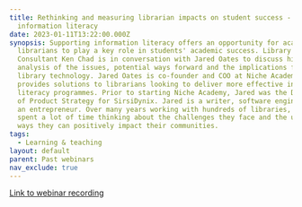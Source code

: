 ```yaml
---
title: Rethinking and measuring librarian impacts on student success -
  information literacy
date: 2023-01-11T13:22:00.000Z
synopsis: Supporting information literacy offers an opportunity for academic
  librarians to play a key role in students' academic success. Library
  Consultant Ken Chad is in conversation with Jared Oates to discuss his
  analysis of the issues, potential ways forward and the implications for
  library technology. Jared Oates is co-founder and COO at Niche Academy, which
  provides solutions to librarians looking to deliver more effective information
  literacy programmes. Prior to starting Niche Academy, Jared was the Director
  of Product Strategy for SirsiDynix. Jared is a writer, software engineer, and
  an entrepreneur. Over many years working with hundreds of libraries, he’s
  spent a lot of time thinking about the challenges they face and the unique
  ways they can positively impact their communities.
tags:
  - Learning & teaching
layout: default
parent: Past webinars
nav_exclude: true
---
```


[Link to webinar recording](https://www.youtube.com/watch?app=desktop&v=3O9ZRhB_dSs)
